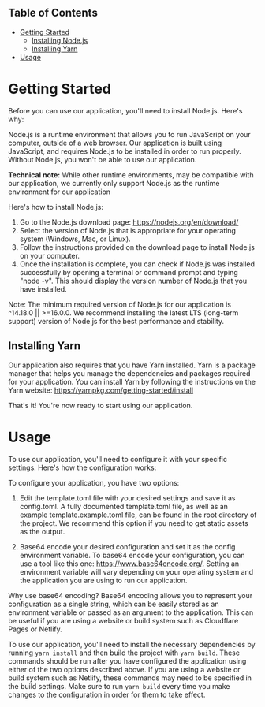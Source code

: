 ## Table of Contents

-   [Getting Started](#getting-started)
    -   [Installing Node.js](#installing-nodejs)
    -   [Installing Yarn](#installing-yarn)
-   [Usage](#usage)

# Getting Started

Before you can use our application, you'll need to install Node.js. Here's why:

Node.js is a runtime environment that allows you to run JavaScript on your computer, outside of a web browser. Our application is built using JavaScript, and requires Node.js to be installed in order to run properly. Without Node.js, you won't be able to use our application.

**Technical note:** While other runtime environments, may be compatible with our application, we currently only support Node.js as the runtime environment for our application

Here's how to install Node.js:

1. Go to the Node.js download page: https://nodejs.org/en/download/
2. Select the version of Node.js that is appropriate for your operating system (Windows, Mac, or Linux).
3. Follow the instructions provided on the download page to install Node.js on your computer.
4. Once the installation is complete, you can check if Node.js was installed successfully by opening a terminal or command prompt and typing "node -v". This should display the version number of Node.js that you have installed.

Note: The minimum required version of Node.js for our application is ^14.18.0 || >=16.0.0. We recommend installing the latest LTS (long-term support) version of Node.js for the best performance and stability.

## Installing Yarn

Our application also requires that you have Yarn installed. Yarn is a package manager that helps you manage the dependencies and packages required for your application. You can install Yarn by following the instructions on the Yarn website: https://yarnpkg.com/getting-started/install

That's it! You're now ready to start using our application.

# Usage

To use our application, you'll need to configure it with your specific settings. Here's how the configuration works:

To configure your application, you have two options:

1.  Edit the template.toml file with your desired settings and save it as config.toml. A fully documented template.toml file, as well as an example template.example.toml file, can be found in the root directory of the project. We recommend this option if you need to get static assets as the output.

2.  Base64 encode your desired configuration and set it as the config environment variable. To base64 encode your configuration, you can use a tool like this one: https://www.base64encode.org/. Setting an environment variable will vary depending on your operating system and the application you are using to run our application.

Why use base64 encoding? Base64 encoding allows you to represent your configuration as a single string, which can be easily stored as an environment variable or passed as an argument to the application. This can be useful if you are using a website or build system such as Cloudflare Pages or Netlify.

To use our application, you'll need to install the necessary dependencies by running `yarn install` and then build the project with `yarn build`. These commands should be run after you have configured the application using either of the two options described above. If you are using a website or build system such as Netlify, these commands may need to be specified in the build settings. Make sure to run `yarn build` every time you make changes to the configuration in order for them to take effect.
